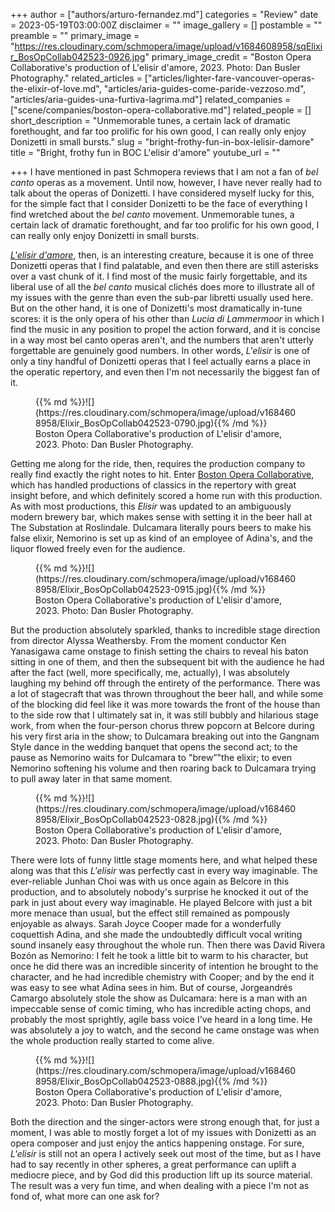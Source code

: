 +++
author = ["authors/arturo-fernandez.md"]
categories = "Review"
date = 2023-05-19T03:00:00Z
disclaimer = ""
image_gallery = []
postamble = ""
preamble = ""
primary_image = "https://res.cloudinary.com/schmopera/image/upload/v1684608958/sqElixir_BosOpCollab042523-0926.jpg"
primary_image_credit = "Boston Opera Collaborative's production of L'elisir d'amore, 2023. Photo: Dan Busler Photography."
related_articles = ["articles/lighter-fare-vancouver-operas-the-elixir-of-love.md", "articles/aria-guides-come-paride-vezzoso.md", "articles/aria-guides-una-furtiva-lagrima.md"]
related_companies = ["scene/companies/boston-opera-collaborative.md"]
related_people = []
short_description = "Unmemorable tunes, a certain lack of dramatic forethought, and far too prolific for his own good, I can really only enjoy Donizetti in small bursts."
slug = "bright-frothy-fun-in-box-lelisir-damore"
title = "Bright, frothy fun in BOC L'elisir d'amore"
youtube_url = ""

+++
I have mentioned in past Schmopera reviews that I am not a fan of _bel canto_ operas as a movement. Until now, however, I have never really had to talk about the operas of Donizetti. I have considered myself lucky for this, for the simple fact that I consider Donizetti to be the face of everything I find wretched about the _bel canto_ movement. Unmemorable tunes, a certain lack of dramatic forethought, and far too prolific for his own good, I can really only enjoy Donizetti in small bursts.

[_L'elisir d'amore_](https://www.bocopera.org/elixir), then, is an interesting creature, because it is one of three Donizetti operas that I find palatable, and even then there are still asterisks over a vast chunk of it. I find most of the music fairly forgettable, and its liberal use of all the _bel canto_ musical clichés does more to illustrate all of my issues with the genre than even the sub-par libretti usually used here. But on the other hand, it is one of Donizetti's most dramatically in-tune scores: it is the only opera of his other than _Lucia di Lammermoor_ in which I find the music in any position to propel the action forward, and it is concise in a way most bel canto operas aren't, and the numbers that aren't utterly forgettable are genuinely good numbers. In other words, _L'elisir_ is one of only a tiny handful of Donizetti operas that I feel actually earns a place in the operatic repertory, and even then I'm not necessarily the biggest fan of it.

<figure data-type="image">{{% md %}}![](https://res.cloudinary.com/schmopera/image/upload/v1684608958/Elixir_BosOpCollab042523-0790.jpg){{% /md %}}

<figcaption>Boston Opera Collaborative's production of L'elisir d'amore, 2023. Photo: Dan Busler Photography.</figcaption>
</figure>

Getting me along for the ride, then, requires the production company to really find exactly the right notes to hit. Enter [Boston Opera Collaborative](/scene/companies/boston-opera-collaborative/), which has handled productions of classics in the repertory with great insight before, and which definitely scored a home run with this production. As with most productions, this _Elisir_ was updated to an ambiguously modern brewery bar, which makes sense with setting it in the beer hall at The Substation at Roslindale. Dulcamara literally pours beers to make his false elixir, Nemorino is set up as kind of an employee of Adina's, and the liquor flowed freely even for the audience.

<figure data-type="image">{{% md %}}![](https://res.cloudinary.com/schmopera/image/upload/v1684608958/Elixir_BosOpCollab042523-0915.jpg){{% /md %}}

<figcaption>Boston Opera Collaborative's production of L'elisir d'amore, 2023. Photo: Dan Busler Photography.</figcaption>
</figure>

But the production absolutely sparkled, thanks to incredible stage direction from director Alyssa Weathersby. From the moment conductor Ken Yanasigawa came onstage to finish setting the chairs to reveal his baton sitting in one of them, and then the subsequent bit with the audience he had after the fact (well, more specifically, me, actually), I was absolutely laughing my behind off through the entirety of the performance. There was a lot of stagecraft that was thrown throughout the beer hall, and while some of the blocking did feel like it was more towards the front of the house than to the side row that I ultimately sat in, it was still bubbly and hilarious stage work, from when the four-person chorus threw popcorn at Belcore during his very first aria in the show; to Dulcamara breaking out into the Gangnam Style dance in the wedding banquet that opens the second act; to the pause as Nemorino waits for Dulcamara to "brew”"the elixir; to even Nemorino softening his volume and then roaring back to Dulcamara trying to pull away later in that same moment.

<figure data-type="image">{{% md %}}![](https://res.cloudinary.com/schmopera/image/upload/v1684608958/Elixir_BosOpCollab042523-0828.jpg){{% /md %}}

<figcaption>Boston Opera Collaborative's production of L'elisir d'amore, 2023. Photo: Dan Busler Photography.</figcaption>
</figure>

There were lots of funny little stage moments here, and what helped these along was that this _L'elisir_ was perfectly cast in every way imaginable. The ever-reliable Junhan Choi was with us once again as Belcore in this production, and to absolutely nobody's surprise he knocked it out of the park in just about every way imaginable. He played Belcore with just a bit more menace than usual, but the effect still remained as pompously enjoyable as always. Sarah Joyce Cooper made for a wonderfully coquettish Adina, and she made the undoubtedly difficult vocal writing sound insanely easy throughout the whole run. Then there was David Rivera Bozón as Nemorino: I felt he took a little bit to warm to his character, but once he did there was an incredible sincerity of intention he brought to the character, and he had incredible chemistry with Cooper; and by the end it was easy to see what Adina sees in him. But of course, Jorgeandrés Camargo absolutely stole the show as Dulcamara: here is a man with an impeccable sense of comic timing, who has incredible acting chops, and probably the most sprightly, agile bass voice I've heard in a long time. He was absolutely a joy to watch, and the second he came onstage was when the whole production really started to come alive.

<figure data-type="image">{{% md %}}![](https://res.cloudinary.com/schmopera/image/upload/v1684608958/Elixir_BosOpCollab042523-0888.jpg){{% /md %}}

<figcaption>Boston Opera Collaborative's production of L'elisir d'amore, 2023. Photo: Dan Busler Photography.</figcaption>
</figure>

Both the direction and the singer-actors were strong enough that, for just a moment, I was able to mostly forget a lot of my issues with Donizetti as an opera composer and just enjoy the antics happening onstage. For sure, _L'elisir_ is still not an opera I actively seek out most of the time, but as I have had to say recently in other spheres, a great performance can uplift a mediocre piece, and by God did this production lift up its source material. The result was a very fun time, and when dealing with a piece I'm not as fond of, what more can one ask for?